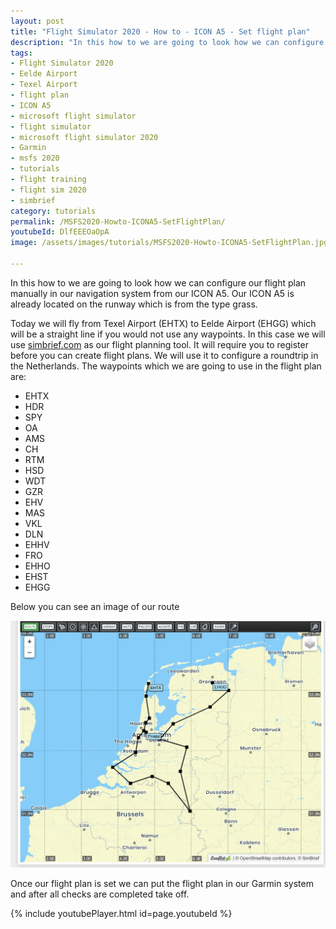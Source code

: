 ```yaml
---
layout: post
title: "Flight Simulator 2020 - How to - ICON A5 - Set flight plan"
description: "In this how to we are going to look how we can configure our flight plan manually in our navigation system from our ICON A5. We will use simbrief.com which is one of the online flight planners available"
tags:
- Flight Simulator 2020
- Eelde Airport
- Texel Airport
- flight plan
- ICON A5
- microsoft flight simulator
- flight simulator 
- microsoft flight simulator 2020
- Garmin
- msfs 2020
- tutorials
- flight training
- flight sim 2020
- simbrief
category: tutorials
permalink: /MSFS2020-Howto-ICONA5-SetFlightPlan/
youtubeId: DlfEEEOaOpA
image: /assets/images/tutorials/MSFS2020-Howto-ICONA5-SetFlightPlan.jpg

---
```


In this how to we are going to look how we can configure our flight plan manually in our navigation system from our ICON A5. 
Our ICON A5 is already located on the runway which is from the type grass. 

Today we will fly from Texel Airport (EHTX) to Eelde Airport (EHGG) which will be a straight line if you would not use any waypoints. In this case we will use [simbrief.com](https://www.simbrief.com/) as our flight planning tool. It will require you to register before you can create flight plans. We will use it to configure a roundtrip in the Netherlands. The waypoints which we are going to use in the flight plan are:

* EHTX
* HDR
* SPY
* OA
* AMS
* CH
* RTM
* HSD
* WDT
* GZR
* EHV
* MAS
* VKL
* DLN
* EHHV
* FRO
* EHHO
* EHST
* EHGG

Below you can see an image of our route

![Flight plan round trip through the Netherlands](/assets/images/Flightplan-EHTX-EHGG.jpg "Flight plan round trip through the Netherlands")

Once our flight plan is set we can put the flight plan in our Garmin system and after all checks are completed take off.

{% include youtubePlayer.html id=page.youtubeId %}